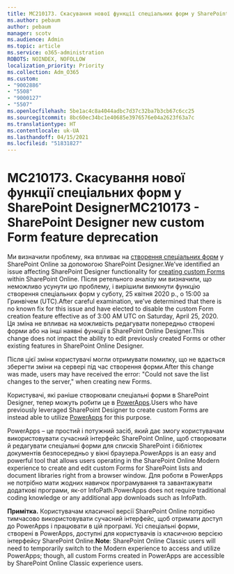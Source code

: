 ```yaml
---
title: MC210173. Скасування нової функції спеціальних форм у SharePoint Designer
ms.author: pebaum
author: pebaum
manager: scotv
ms.audience: Admin
ms.topic: article
ms.service: o365-administration
ROBOTS: NOINDEX, NOFOLLOW
localization_priority: Priority
ms.collection: Adm_O365
ms.custom:
- "9002886"
- "5508"
- "9000127"
- "5507"
ms.openlocfilehash: 5be1ac4c8a4044adbc7d37c32ba7b3cb67c6cc25
ms.sourcegitcommit: 8bc60ec34bc1e40685e3976576e04a2623f63a7c
ms.translationtype: HT
ms.contentlocale: uk-UA
ms.lasthandoff: 04/15/2021
ms.locfileid: "51831827"
---
```

# <a name="mc210173---sharepoint-designer-new-custom-form-feature-deprecation"></a><span data-ttu-id="fa0f3-102">MC210173. Скасування нової функції спеціальних форм у SharePoint Designer</span><span class="sxs-lookup"><span data-stu-id="fa0f3-102">MC210173 - SharePoint Designer new custom Form feature deprecation</span></span>

<span data-ttu-id="fa0f3-103">Ми визначили проблему, яка впливає на [створення спеціальних форм](https://support.microsoft.com/en-us/office/create-a-custom-list-form-using-sharepoint-designer-917d8fdb-ee00-4441-adb3-a94612d1d105?ui=en-us&rs=en-us&ad=us#bm2) у SharePoint Online за допомогою SharePoint Designer.</span><span class="sxs-lookup"><span data-stu-id="fa0f3-103">We’ve identified an issue affecting SharePoint Designer functionality for [creating custom Forms](https://support.microsoft.com/en-us/office/create-a-custom-list-form-using-sharepoint-designer-917d8fdb-ee00-4441-adb3-a94612d1d105?ui=en-us&rs=en-us&ad=us#bm2) within SharePoint Online.</span></span> <span data-ttu-id="fa0f3-104">Після ретельного аналізу ми визначили, що неможливо усунути цю проблему, і вирішили вимкнути функцію створення спеціальних форм у суботу, 25 квітня 2020 р., о 15:00 за Гринвічем (UTC).</span><span class="sxs-lookup"><span data-stu-id="fa0f3-104">After careful examination, we’ve determined that there is no known fix for this issue and have elected to disable the custom Form creation feature effective as of 3:00 AM UTC on Saturday, April 25, 2020.</span></span> <span data-ttu-id="fa0f3-105">Ця зміна не впливає на можливість редагувати попередньо створені форми або на інші наявні функції в SharePoint Online Designer.</span><span class="sxs-lookup"><span data-stu-id="fa0f3-105">This change does not impact the ability to edit previously created Forms or other existing features in SharePoint Online Designer.</span></span>

<span data-ttu-id="fa0f3-106">Після цієї зміни користувачі могли отримувати помилку, що не вдається зберегти зміни на сервері під час створення форми.</span><span class="sxs-lookup"><span data-stu-id="fa0f3-106">After this change was made, users may have received the error: "Could not save the list changes to the server," when creating new Forms.</span></span>

<span data-ttu-id="fa0f3-107">Користувачі, які раніше створювали спеціальні форми в SharePoint Designer, тепер можуть робити це в [PowerApps](https://docs.microsoft.com/powerapps/maker/canvas-apps/customize-list-form).</span><span class="sxs-lookup"><span data-stu-id="fa0f3-107">Users who have previously leveraged SharePoint Designer to create custom Forms are instead able to utilize [PowerApps](https://docs.microsoft.com/powerapps/maker/canvas-apps/customize-list-form) for this purpose.</span></span>

<span data-ttu-id="fa0f3-108">PowerApps – це простий і потужний засіб, який дає змогу користувачам використовувати сучасний інтерфейс SharePoint Online, щоб створювати й редагувати спеціальні форми для списків SharePoint і бібліотек документів безпосередньо у вікні браузера.</span><span class="sxs-lookup"><span data-stu-id="fa0f3-108">PowerApps is an easy and powerful tool that allows users operating in the SharePoint Online Modern experience to create and edit custom Forms for SharePoint lists and document libraries right from a browser window.</span></span> <span data-ttu-id="fa0f3-109">Для роботи в PowerApps не потрібно мати жодних навичок програмування та завантажувати додаткові програми, як-от InfoPath.</span><span class="sxs-lookup"><span data-stu-id="fa0f3-109">PowerApps does not require traditional coding knowledge or any additional app downloads such as InfoPath.</span></span>

<span data-ttu-id="fa0f3-110">**Примітка.** Користувачам класичної версії SharePoint Online потрібно тимчасово використовувати сучасний інтерфейс, щоб отримати доступ до PowerApps і працювати в цій програмі. Усі спеціальні форми, створені в PowerApps, доступні для користувачів із класичною версією інтерфейсу SharePoint Online.</span><span class="sxs-lookup"><span data-stu-id="fa0f3-110">**Note**: SharePoint Online Classic users will need to temporarily switch to the Modern experience to access and utilize PowerApps; though, all custom Forms created in PowerApps are accessible by SharePoint Online Classic experience users.</span></span>
